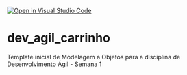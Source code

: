 [![Open in Visual Studio Code](https://classroom.github.com/assets/open-in-vscode-c66648af7eb3fe8bc4f294546bfd86ef473780cde1dea487d3c4ff354943c9ae.svg)](https://classroom.github.com/online_ide?assignment_repo_id=8350078&assignment_repo_type=AssignmentRepo)
# dev_agil_carrinho
Template inicial de Modelagem a Objetos para a disciplina de Desenvolvimento Ágil - Semana 1
